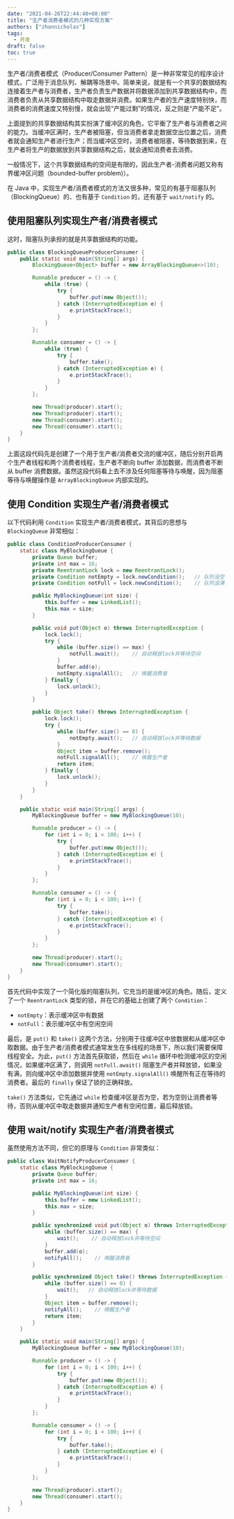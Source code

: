 ```yaml
---
date: "2021-04-26T22:44:40+08:00"
title: "生产者消费者模式的几种实现方案"
authors: ["zhannicholas"]
tags:
  - 并发
draft: false
toc: true
---
```


生产者/消费者模式（Producer/Consumer Pattern）是一种非常常见的程序设计模式，广泛用于消息队列、解耦等场景中。简单来说，就是有一个共享的数据结构连接着生产者与消费者，生产者负责生产数据并将数据添加到共享数据结构中，而消费者负责从共享数据结构中取走数据并消费。如果生产者的生产速度特别快，而消费者的消费速度又特别慢，就会出现“产能过剩”的情况，反之则是“产能不足”。

上面提到的共享数据结构其实扮演了缓冲区的角色，它平衡了生产者与消费者之间的能力。当缓冲区满时，生产者被阻塞，但当消费者拿走数据空出位置之后，消费者就会通知生产者进行生产；而当缓冲区空时，消费者被阻塞，等待数据到来，在生产者将生产的数据放到共享数据结构之后，就会通知消费者去消费。

一般情况下，这个共享数据结构的空间是有限的，因此生产者-消费者问题又称有界缓冲区问题（bounded-buffer problem)）。

在 Java 中，实现生产者/消费者模式的方法又很多种，常见的有基于阻塞队列（BlockingQueue）的、也有基于 `Condition` 的，还有基于 `wait/notify` 的。

## 使用阻塞队列实现生产者/消费者模式

这时，阻塞队列承担的就是共享数据结构的功能。

```java
public class BlockingQueueProducerConsumer {
    public static void main(String[] args) {
        BlockingQueue<Object> buffer = new ArrayBlockingQueue<>(10);

        Runnable producer = () -> {
            while (true) {
                try {
                    buffer.put(new Object());
                } catch (InterruptedException e) {
                    e.printStackTrace();
                }
            }
        };

        Runnable consumer = () -> {
            while (true) {
                try {
                    buffer.take();
                } catch (InterruptedException e) {
                    e.printStackTrace();
                }
            }
        };

        new Thread(producer).start();
        new Thread(producer).start();
        new Thread(consumer).start();
        new Thread(consumer).start();
    }
}
```

上面这段代码先是创建了一个用于生产者/消费者交流的缓冲区，随后分别开启两个生产者线程和两个消费者线程，生产者不断向 buffer 添加数据，而消费者不断从 buffer 消费数据。虽然这段代码看上去不涉及任何阻塞等待与唤醒，因为阻塞等待与唤醒操作是 `ArrayBlockingQueue` 内部实现的。

## 使用 Condition 实现生产者/消费者模式

以下代码利用 `Condition` 实现生产者/消费者模式，其背后的思想与 `BlockingQueue` 非常相似：

```java
public class ConditionProducerConsumer {
    static class MyBlockingQueue {
        private Queue buffer;
        private int max = 16;
        private ReentrantLock lock = new ReentrantLock();
        private Condition notEmpty = lock.newCondition();   // 队列没空
        private Condition notFull = lock.newCondition();    // 队列没满

        public MyBlockingQueue(int size) {
            this.buffer = new LinkedList();
            this.max = size;
        }

        public void put(Object o) throws InterruptedException {
            lock.lock();
            try {
                while (buffer.size() == max) {
                    notFull.await();    // 自动释放lock并等待空间
                }
                buffer.add(o);
                notEmpty.signalAll();   // 唤醒消费者
            } finally {
                lock.unlock();
            }
        }

        public Object take() throws InterruptedException {
            lock.lock();
            try {
                while (buffer.size() == 0) {
                    notEmpty.await();   // 自动释放lock并等待数据
                }
                Object item = buffer.remove();
                notFull.signalAll();    // 唤醒生产者
                return item;
            } finally {
                lock.unlock();
            }
        }
    }

    public static void main(String[] args) {
        MyBlockingQueue buffer = new MyBlockingQueue(10);

        Runnable producer = () -> {
            for (int i = 0; i < 100; i++) {
                try {
                    buffer.put(new Object());
                } catch (InterruptedException e) {
                    e.printStackTrace();
                }
            }
        };

        Runnable consumer = () -> {
            for (int i = 0; i < 100; i++) {
                try {
                    buffer.take();
                } catch (InterruptedException e) {
                    e.printStackTrace();
                }
            }
        };

        new Thread(producer).start();
        new Thread(consumer).start();
    }
}
```

首先代码中实现了一个简化版的阻塞队列，它充当的是缓冲区的角色。随后，定义了一个 `ReentrantLock` 类型的锁，并在它的基础上创建了两个 `Condition`：

 * `notEmpty`：表示缓冲区中有数据
 * `notFull`：表示缓冲区中有空闲空间

最后，是 `put()` 和 `take()` 这两个方法，分别用于往缓冲区中放数据和从缓冲区中取数据。由于生产者/消费者模式通常发生在多线程的场景下，所以我们需要保障线程安全。为此，`put()` 方法首先获取锁，然后在 `while` 循环中检测缓冲区的空闲情况，如果缓冲区满了，则调用 `notFull.await()` 阻塞生产者并释放锁，如果没有满，则向缓冲区中添加数据并使用 `notEmpty.signalAll()` 唤醒所有正在等待的消费者。最后的 `finally` 保证了锁的正确释放。

`take()` 方法类似，它先通过 `while` 检查缓冲区是否为空，若为空则让消费者等待，否则从缓冲区中取走数据并通知生产者有空闲位置，最后释放锁。

## 使用 wait/notify 实现生产者/消费者模式

虽然使用方法不同，但它的原理与 `Condition` 非常类似：

```java
public class WaitNotifyProducerConsumer {
    static class MyBlockingQueue {
        private Queue buffer;
        private int max = 16;

        public MyBlockingQueue(int size) {
            this.buffer = new LinkedList();
            this.max = size;
        }

        public synchronized void put(Object o) throws InterruptedException {
            while (buffer.size() == max) {
                wait();    // 自动释放lock并等待空间
            }
            buffer.add(o);
            notifyAll();    // 唤醒消费者
        }

        public synchronized Object take() throws InterruptedException {
            while (buffer.size() == 0) {
                wait();   // 自动释放lock并等待数据
            }
            Object item = buffer.remove();
            notifyAll();    // 唤醒生产者
            return item;
        }
    }

    public static void main(String[] args) {
        MyBlockingQueue buffer = new MyBlockingQueue(10);

        Runnable producer = () -> {
            for (int i = 0; i < 100; i++) {
                try {
                    buffer.put(new Object());
                } catch (InterruptedException e) {
                    e.printStackTrace();
                }
            }
        };

        Runnable consumer = () -> {
            for (int i = 0; i < 100; i++) {
                try {
                    buffer.take();
                } catch (InterruptedException e) {
                    e.printStackTrace();
                }
            }
        };

        new Thread(producer).start();
        new Thread(consumer).start();
    }
}
```
